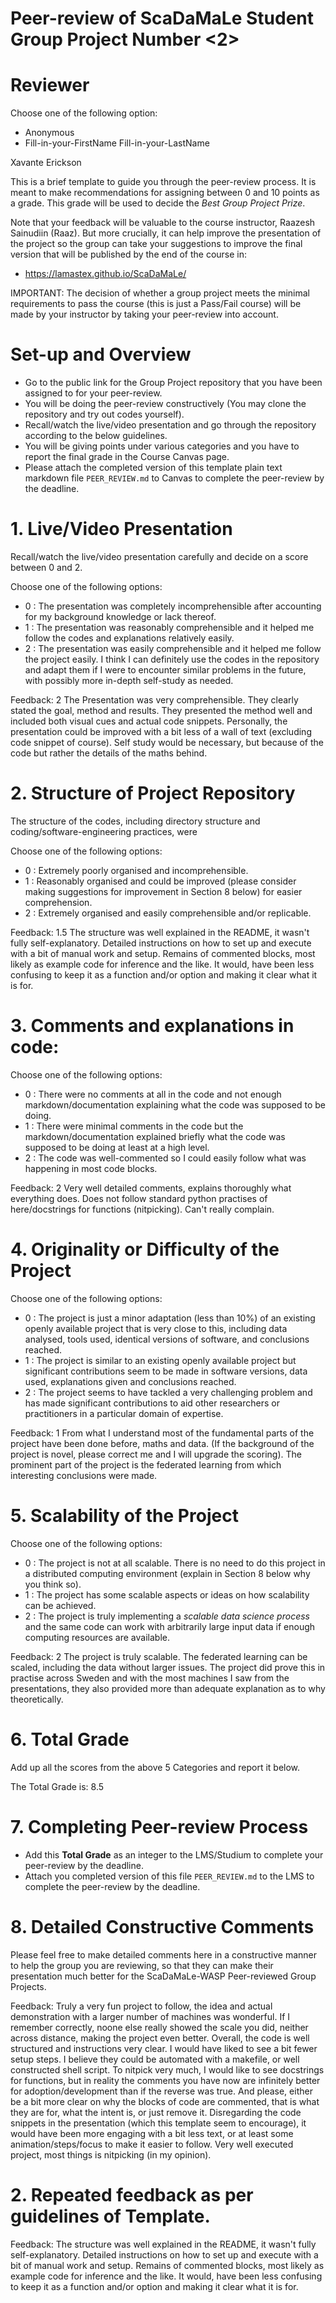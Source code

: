 # Peer-review of ScaDaMaLe Student Group Project Number <2>

# Reviewer

Choose one of the following option: 

- Anonymous 
- Fill-in-your-FirstName Fill-in-your-LastName

Xavante Erickson

This is a brief template to guide you through the peer-review process.
It is meant to make recommendations for assigning between 0 and 10 points as a grade.
This grade will be used to decide the *Best Group Project Prize*.

Note that your feedback will be valuable to the course instructor, Raazesh Sainudiin (Raaz).
But more crucially, it can help improve the presentation of the project so the group can take your suggestions to improve the final version that will be published by the end of the course in:

- https://lamastex.github.io/ScaDaMaLe/

IMPORTANT: The decision of whether a group project meets the minimal requirements to pass the course (this is just a Pass/Fail course) will be made by your instructor by taking your peer-review into account.

# Set-up and Overview

- Go to the public link for the Group Project repository that you have been assigned to for your peer-review.
- You will be doing the peer-review constructively (You may clone the repository and try out codes yourself).
- Recall/watch the live/video presentation and go through the repository according to the below guidelines.
- You will be giving points under various categories and you have to report the final grade in the Course Canvas page.
- Please attach the completed version of this template plain text markdown file `PEER_REVIEW.md` to  Canvas to complete the peer-review by the deadline.

# 1. Live/Video Presentation

Recall/watch the live/video presentation carefully and decide on a score between 0 and 2.

Choose one of the following options:

- 0 : The presentation was completely incomprehensible after accounting for my background knowledge or lack thereof. 
- 1 : The presentation was reasonably comprehensible and it helped me follow the codes and explanations relatively easily.
- 2 : The presentation was easily comprehensible and it helped me follow the project easily. I think I can definitely use the codes in the repository and adapt them if I were to encounter similar problems in the future, with possibly more in-depth self-study as needed.

Feedback: 2
The Presentation was very comprehensible. They clearly stated the goal, method and results.
They presented the method well and included both visual cues and actual code snippets.
Personally, the presentation could be improved with a bit less of a wall of text (excluding code snippet of course).
Self study would be necessary, but because of the code but rather the details of the maths behind.

# 2. Structure of Project Repository

The structure of the codes, including directory structure and coding/software-engineering practices,  were  

Choose one of the following options:

- 0 : Extremely poorly organised and incomprehensible.
- 1 : Reasonably organised and could be improved (please consider making suggestions for improvement in Section 8 below) for easier comprehension.
- 2 : Extremely organised and easily comprehensible and/or replicable.

Feedback: 1.5
The structure was well explained in the README, it wasn't fully self-explanatory.
Detailed instructions on how to set up and execute with a bit of manual work and setup.
Remains of commented blocks, most likely as example code for inference and the like. It would,
have been less confusing to keep it as a function and/or option and making it clear what it is for.

# 3. Comments and explanations in code:

Choose one of the following options:

- 0 : There were no comments at all in the code and not enough markdown/documentation explaining what the code was supposed to be doing. 
- 1 : There were minimal comments in the code but the markdown/documentation explained briefly what the code was supposed to be doing at least at a high level.
- 2 : The code was well-commented so I could easily follow what was happening in most code blocks.

Feedback: 2
Very well detailed comments, explains thoroughly what everything does.
Does not follow standard python practises of here/docstrings for functions (nitpicking).
Can't really complain.

# 4. Originality or Difficulty of the Project

Choose one of the following options:

- 0 : The project is just a minor adaptation (less than 10%) of an existing openly available project that is very close to this, including data analysed, tools used, identical versions of software, and conclusions reached.
- 1 : The project is similar to an existing openly available project but significant contributions seem to be made in software versions, data used, explanations given and conclusions reached.
- 2 : The project seems to have tackled a very challenging problem and has made significant contributions to aid other researchers or practitioners in a particular domain of expertise.

Feedback: 1
From what I understand most of the fundamental parts of the project have been done before, maths and data.
(If the background of the project is novel, please correct me and I will upgrade the scoring).
The prominent part of the project is the federated learning from which interesting conclusions were made.

# 5. Scalability of the Project

Choose one of the following options:

- 0 : The project is not at all scalable. There is no need to do this project in a distributed computing environment (explain in Section 8 below why you think so).  
- 1 : The project has some scalable aspects or ideas on how scalability can be achieved. 
- 2 : The project is truly implementing a *scalable data science process* and the same code can work with arbitrarily large input data if enough computing resources are available.

Feedback: 2
The project is truly scalable. The federated learning can be scaled, including the data without larger issues.
The project did prove this in practise across Sweden and with the most machines I saw from the presentations,
they also provided more than adequate explanation as to why theoretically.

# 6. Total Grade

Add up all the scores from the above 5 Categories and report it below.

The Total Grade is: 8.5

# 7. Completing Peer-review Process

- Add this **Total Grade** as an integer to the LMS/Studium to complete your peer-review by the deadline.
- Attach you completed version of this file `PEER_REVIEW.md` to the LMS to complete the peer-review by the deadline.

# 8. Detailed Constructive Comments

Please feel free to make detailed comments here in a constructive manner to help the group you are reviewing, so that they can make their presentation much better for the ScaDaMaLe-WASP Peer-reviewed Group Projects.

Feedback:
Truly a very fun project to follow, the idea and actual demonstration with a larger number of machines was wonderful.
If I remember correctly, noone else really showed the scale you did, neither across distance, making the project even better.
Overall, the code is well structured and instructions very clear.
I would have liked to see a bit fewer setup steps. I believe they could be automated with a makefile,
or well constructed shell script. To nitpick very much, I would like to see docstrings for functions,
but in reality the comments you have now are infinitely better for adoption/development than if the reverse was true.
And please, either be a bit more clear on why the blocks of code are commented, that is what they are for, what the intent is,
or just remove it.
Disregarding the code snippets in the presentation (which this template seem to encourage), it would have been
more engaging with a bit less text, or at least some animation/steps/focus to make it easier to follow.
Very well executed project, most things is nitpicking (in my opinion).

# 2. Repeated feedback as per guidelines of Template.
Feedback:
The structure was well explained in the README, it wasn't fully self-explanatory.
Detailed instructions on how to set up and execute with a bit of manual work and setup.
Remains of commented blocks, most likely as example code for inference and the like. It would,
have been less confusing to keep it as a function and/or option and making it clear what it is for.
